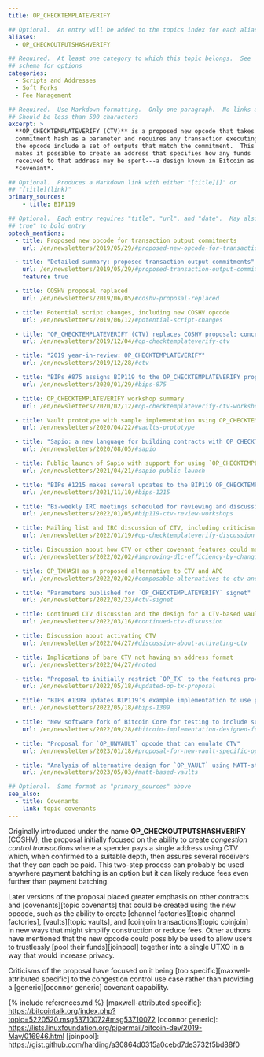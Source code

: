 ```yaml
---
title: OP_CHECKTEMPLATEVERIFY

## Optional.  An entry will be added to the topics index for each alias
aliases:
  - OP_CHECKOUTPUTSHASHVERIFY

## Required.  At least one category to which this topic belongs.  See
## schema for options
categories:
  - Scripts and Addresses
  - Soft Forks
  - Fee Management

## Required.  Use Markdown formatting.  Only one paragraph.  No links allowed.
## Should be less than 500 characters
excerpt: >
  **OP_CHECKTEMPLATEVERIFY (CTV)** is a proposed new opcode that takes a
  commitment hash as a parameter and requires any transaction executing
  the opcode include a set of outputs that match the commitment.  This
  makes it possible to create an address that specifies how any funds
  received to that address may be spent---a design known in Bitcoin as a
  *covenant*.

## Optional.  Produces a Markdown link with either "[title][]" or
## "[title](link)"
primary_sources:
    - title: BIP119

## Optional.  Each entry requires "title", "url", and "date".  May also use "feature:
## true" to bold entry
optech_mentions:
  - title: Proposed new opcode for transaction output commitments
    url: /en/newsletters/2019/05/29/#proposed-new-opcode-for-transaction-output-commitments

  - title: "Detailed summary: proposed transaction output commitments"
    url: /en/newsletters/2019/05/29/#proposed-transaction-output-commitments
    feature: true

  - title: COSHV proposal replaced
    url: /en/newsletters/2019/06/05/#coshv-proposal-replaced

  - title: Potential script changes, including new COSHV opcode
    url: /en/newsletters/2019/06/12/#potential-script-changes

  - title: "OP_CHECKTEMPLATEVERIFY (CTV) replaces COSHV proposal; concerns restated"
    url: /en/newsletters/2019/12/04/#op-checktemplateverify-ctv

  - title: "2019 year-in-review: OP_CHECKTEMPLATEVERIFY"
    url: /en/newsletters/2019/12/28/#ctv

  - title: "BIPs #875 assigns BIP119 to the OP_CHECKTEMPLATEVERIFY proposal"
    url: /en/newsletters/2020/01/29/#bips-875

  - title: OP_CHECKTEMPLATEVERIFY workshop summary
    url: /en/newsletters/2020/02/12/#op-checktemplateverify-ctv-workshop

  - title: Vault prototype with sample implementation using OP_CHECKTEMPLATEVERIFY
    url: /en/newsletters/2020/04/22/#vaults-prototype

  - title: "Sapio: a new language for building contracts with OP_CHECKTEMPLATEVERIFY"
    url: /en/newsletters/2020/08/05/#sapio

  - title: Public launch of Sapio with support for using `OP_CHECKTEMPLATEVERIFY`
    url: /en/newsletters/2021/04/21/#sapio-public-launch

  - title: "BIPs #1215 makes several updates to the BIP119 OP_CHECKTEMPLATEVERIFY proposal"
    url: /en/newsletters/2021/11/10/#bips-1215

  - title: "Bi-weekly IRC meetings scheduled for reviewing and discussing `OP_CHECKTEMPLATEVERIFY`"
    url: /en/newsletters/2022/01/05/#bip119-ctv-review-workshops

  - title: Mailing list and IRC discussion of CTV, including criticism and rebuttals
    url: /en/newsletters/2022/01/19/#op-checktemplateverify-discussion

  - title: Discussion about how CTV or other covenant features could make DLCs much more efficient
    url: /en/newsletters/2022/02/02/#improving-dlc-efficiency-by-changing-script

  - title: OP_TXHASH as a proposed alternative to CTV and APO
    url: /en/newsletters/2022/02/02/#composable-alternatives-to-ctv-and-apo

  - title: "Parameters published for `OP_CHECKTEMPLATEVERIFY` signet"
    url: /en/newsletters/2022/02/23/#ctv-signet

  - title: Continued CTV discussion and the design for a CTV-based vault
    url: /en/newsletters/2022/03/16/#continued-ctv-discussion

  - title: Discussion about activating CTV
    url: /en/newsletters/2022/04/27/#discussion-about-activating-ctv

  - title: Implications of bare CTV not having an address format
    url: /en/newsletters/2022/04/27/#noted

  - title: "Proposal to initially restrict `OP_TX` to the features provided by `OP_CTV`"
    url: /en/newsletters/2022/05/18/#updated-op-tx-proposal

  - title: "BIPs #1309 updates BIP119’s example implementation to use pythonic pseudocode"
    url: /en/newsletters/2022/05/18/#bips-1309

  - title: "New software fork of Bitcoin Core for testing to include support for CTV"
    url: /en/newsletters/2022/09/28/#bitcoin-implementation-designed-for-testing-soft-forks-on-signet

  - title: "Proposal for `OP_UNVAULT` opcode that can emulate CTV"
    url: /en/newsletters/2023/01/18/#proposal-for-new-vault-specific-opcodes

  - title: "Analysis of alternative design for `OP_VAULT` using MATT-style covenants and CTV"
    url: /en/newsletters/2023/05/03/#matt-based-vaults

## Optional.  Same format as "primary_sources" above
see_also:
  - title: Covenants
    link: topic covenants
---
```

Originally introduced under the name **OP_CHECKOUTPUTSHASHVERIFY**
(COSHV), the proposal initially focused on the ability to create
*congestion control transactions* where a spender pays a single
address using CTV which, when confirmed to a suitable depth, then
assures several receivers that they can each be paid.  This two-step
process can probably be used anywhere payment batching is an option
but it can likely reduce fees even further than payment batching.

Later versions of the proposal placed greater emphasis on other
contracts and [covenants][topic covenants] that could be created using
the new opcode, such as the ability to create [channel
factories][topic channel factories], [vaults][topic vaults], and
[coinjoin transactions][topic coinjoin] in new ways that might
simplify construction or reduce fees.  Other authors have mentioned
that the new opcode could possibly be used to allow users to
trustlessly [pool their funds][joinpool] together into a single UTXO
in a way that would increase privacy.

Criticisms of the proposal have focused on it being [too
specific][maxwell-attributed specific] to the congestion control
use case rather than providing a
[generic][oconnor generic] covenant capability.

{% include references.md %}
[maxwell-attributed specific]: https://bitcointalk.org/index.php?topic=5220520.msg53710072#msg53710072
[oconnor generic]:  https://lists.linuxfoundation.org/pipermail/bitcoin-dev/2019-May/016946.html
[joinpool]: https://gist.github.com/harding/a30864d0315a0cebd7de3732f5bd88f0
